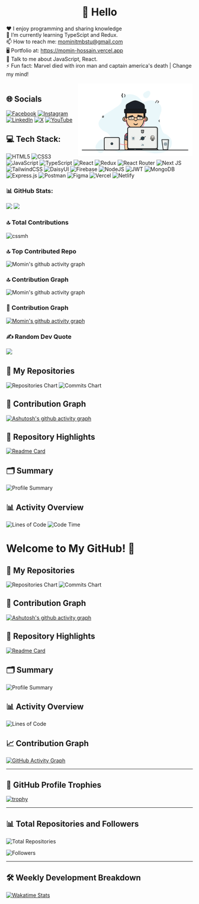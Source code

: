 <h1 align="center">💫 Hello</h1>

♥️ I enjoy programming and sharing knowledge<br>
🌱 I’m currently learning TypeScipt and Redux.<br>
📫 How to reach me: mominitmbstu@gmail.com <br>
🖥️ Portfolio at: https://momin-hossain.vercel.app <br>
💬 Talk to me about JavaScript, React.<br>
⚡ Fun fact: Marvel died with iron man and captain america's death | Change my mind! 
<br><br>
<img align="right" alt="code" width="310" src="https://raw.githubusercontent.com/cssmh/cssmh/main/coding.gif">
## 🌐 Socials
[![Facebook](https://img.shields.io/badge/Facebook-%231877F2.svg?logo=Facebook&logoColor=white)](https://facebook.com/touristmomen) [![Instagram](https://img.shields.io/badge/Instagram-%23E4405F.svg?logo=Instagram&logoColor=white)](https://instagram.com/tourist_offl) [![LinkedIn](https://img.shields.io/badge/LinkedIn-%230077B5.svg?logo=linkedin&logoColor=white)](https://linkedin.com/in/momin01) [![X](https://img.shields.io/badge/X-black.svg?logo=X&logoColor=white)](https://x.com/touristmomin) [![YouTube](https://img.shields.io/badge/YouTube-%23FF0000.svg?logo=YouTube&logoColor=white)](https://youtube.com/@tourist19)

## 💻 Tech Stack:
![HTML5](https://img.shields.io/badge/html5-%23E34F26.svg?style=for-the-badge&logo=html5&logoColor=white) ![CSS3](https://img.shields.io/badge/css3-%231572B6.svg?style=for-the-badge&logo=css3&logoColor=white) ![JavaScript](https://img.shields.io/badge/javascript-%23323330.svg?style=for-the-badge&logo=javascript&logoColor=%23F7DF1E) ![TypeScript](https://img.shields.io/badge/typescript-%23007ACC.svg?style=for-the-badge&logo=typescript&logoColor=white) ![React](https://img.shields.io/badge/react-%2320232a.svg?style=for-the-badge&logo=react&logoColor=%2361DAFB) ![Redux](https://img.shields.io/badge/redux-%23593d88.svg?style=for-the-badge&logo=redux&logoColor=white) ![React Router](https://img.shields.io/badge/React_Router-CA4245?style=for-the-badge&logo=react-router&logoColor=white) ![Next JS](https://img.shields.io/badge/Next-black?style=for-the-badge&logo=next.js&logoColor=white) ![TailwindCSS](https://img.shields.io/badge/tailwindcss-%2338B2AC.svg?style=for-the-badge&logo=tailwind-css&logoColor=white) ![DaisyUI](https://img.shields.io/badge/daisyui-5A0EF8?style=for-the-badge&logo=daisyui&logoColor=white) ![Firebase](https://img.shields.io/badge/firebase-%23039BE5.svg?style=for-the-badge&logo=firebase) ![NodeJS](https://img.shields.io/badge/node.js-6DA55F?style=for-the-badge&logo=node.js&logoColor=white) ![JWT](https://img.shields.io/badge/JWT-black?style=for-the-badge&logo=JSON%20web%20tokens) ![MongoDB](https://img.shields.io/badge/MongoDB-%234ea94b.svg?style=for-the-badge&logo=mongodb&logoColor=white) ![Express.js](https://img.shields.io/badge/express.js-%23404d59.svg?style=for-the-badge&logo=express&logoColor=%2361DAFB) ![Postman](https://img.shields.io/badge/Postman-FF6C37?style=for-the-badge&logo=postman&logoColor=white) ![Figma](https://img.shields.io/badge/figma-%23F24E1E.svg?style=for-the-badge&logo=figma&logoColor=white) ![Vercel](https://img.shields.io/badge/vercel-%23000000.svg?style=for-the-badge&logo=vercel&logoColor=white) ![Netlify](https://img.shields.io/badge/netlify-%23000000.svg?style=for-the-badge&logo=netlify&logoColor=#00C7B7)
### 📊 GitHub Stats:
<p align= "left">
  <img height= "170" src="https://github-readme-stats.vercel.app/api?username=cssmh&theme=radical&show_icons=compact&include_all_commits=true" />
  <img height= "170" src="https://github-readme-stats.vercel.app/api/top-langs/?username=cssmh&theme=radical&layout=compact" />
</p>

### 🔝 Total Contributions
<p><img align="center" src="https://github-readme-streak-stats.herokuapp.com/?user=cssmh&theme=radical&" alt="cssmh" /></p>

### 🔝 Top Contributed Repo
![Momin's github activity graph](https://github-contributor-stats.vercel.app/api?username=cssmh&limit=5&theme=radical&combine_all_yearly_contributions=true)

### 🔝 Contribution Graph
![Momin's github activity graph](https://github-readme-activity-graph.vercel.app/graph?username=cssmh&theme=react-dark)
### 🌱 Contribution Graph
[![Momin's github activity graph](https://github-readme-activity-graph.cyclic.app/graph?username=cssmh&theme=react-dark)](https://github.com/ashutosh00710/github-readme-activity-graph)

### ✍️ Random Dev Quote
![](https://quotes-github-readme.vercel.app/api?type=horizontal&theme=radical)

## 📂 My Repositories
![Repositories Chart](https://github-profile-summary-cards.vercel.app/api/cards/repos-per-language?username=cssmh&theme=radical)
![Commits Chart](https://github-profile-summary-cards.vercel.app/api/cards/most-commit-language?username=cssmh&theme=radical)

## 🌱 Contribution Graph
[![Ashutosh's github activity graph](https://github-readme-activity-graph.cyclic.app/graph?username=cssmh&theme=react-dark)](https://github.com/ashutosh00710/github-readme-activity-graph)
## 🚀 Repository Highlights
[![Readme Card](https://github-readme-stats.vercel.app/api/pin/?username=cssmh&repo=<repository_name>&theme=radical)](https://github.com/cssmh/<repository_name>)
## 🗂 Summary
![Profile Summary](https://github-profile-summary-cards.vercel.app/api/cards/profile-details?username=cssmh&theme=radical)
## 📊 Activity Overview
![Lines of Code](https://img.shields.io/badge/From%20Hello%20World%20I've%20written-10%20Million%20lines%20of%20code-blue)
![Code Time](https://wakatime.com/badge/user/4d57fe95-b2eb-4f3e-87b8-16ce4eb482c4.svg)
# Welcome to My GitHub! 🌟

## 📂 My Repositories
![Repositories Chart](https://github-profile-summary-cards.vercel.app/api/cards/repos-per-language?username=cssmh&theme=radical)
![Commits Chart](https://github-profile-summary-cards.vercel.app/api/cards/most-commit-language?username=cssmh&theme=radical)

## 🌱 Contribution Graph
[![Ashutosh's github activity graph](https://github-readme-activity-graph.cyclic.app/graph?username=cssmh&theme=react-dark)](https://github.com/ashutosh00710/github-readme-activity-graph)

## 🚀 Repository Highlights
[![Readme Card](https://github-readme-stats.vercel.app/api/pin/?username=cssmh&repo=sample-repo&theme=radical)](https://github.com/cssmh/sample-repo)

## 🗂 Summary
![Profile Summary](https://github-profile-summary-cards.vercel.app/api/cards/profile-details?username=cssmh&theme=radical)

## 📊 Activity Overview
![Lines of Code](https://img.shields.io/badge/From%20Hello%20World%20I've%20written-10%20Million%20lines%20of%20code-blue)
## 📈 Contribution Graph
[![GitHub Activity Graph](https://github-readme-activity-graph.vercel.app/graph?username=cssmh&bg_color=0d1117&color=ffffff&line=5BCDEC&point=FFFFFF&area=true&hide_border=true)](https://github.com/cssmh)

---

## 🌟 GitHub Profile Trophies
[![trophy](https://github-profile-trophy.vercel.app/?username=cssmh&theme=radical&column=7)](https://github.com/ryo-ma/github-profile-trophy)

---

## 📊 Total Repositories and Followers
![Total Repositories](https://custom-icon-badges.demolab.com/badge/dynamic/json?label=Repositories&query=$.public_repos&url=https://api.github.com/users/cssmh&color=blue&logo=repo&logoColor=white)

![Followers](https://custom-icon-badges.demolab.com/badge/dynamic/json?label=Followers&query=$.followers&url=https://api.github.com/users/cssmh&color=red&logo=people&logoColor=white)

---

## 🛠️ Weekly Development Breakdown
<!-- Use wakatime for dynamic stats -->
[![Wakatime Stats](https://github-readme-stats.vercel.app/api/wakatime?username=cssmh&layout=compact&theme=radical)](https://wakatime.com/@cssmh)

